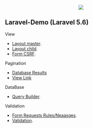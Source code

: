 <p align="center"><img src="https://laravel.com/assets/img/components/logo-laravel.svg"></p>

## Laravel-Demo (Laravel 5.6)

View

- [Layout master](https://github.com/wiki0918/laravel-demo/tree/master/resources/views/layouts/master.blade.php).
- [Layout child](https://github.com/wiki0918/laravel-demo/blob/master/resources/views/carlist.blade.php).
- [Form CSRF]().

Pagination

- [Database Results]()
- [View Link]()

DataBase

- [Query Builder]().

Validation

- [Form Requests Rules/Neaasges](https://github.com/wiki0918/laravel-demo/blob/develop/app/Http/Requests/AnnouncePost.php).
- [Validation](https://github.com/wiki0918/laravel-demo/blob/develop/app/Http/Controllers/AdminController.php#L25).